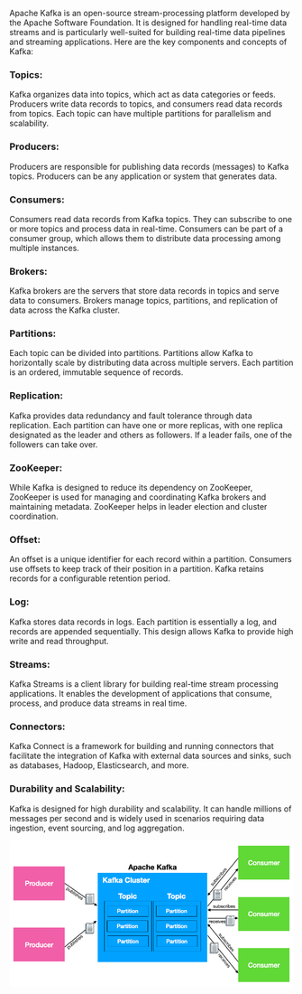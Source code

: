 Apache Kafka is an open-source stream-processing platform developed by the Apache Software Foundation. It is designed for handling real-time data streams and is particularly well-suited for building real-time data pipelines and streaming applications. Here are the key components and concepts of Kafka:

### Topics:
Kafka organizes data into topics, which act as data categories or feeds. Producers write data records to topics, and consumers read data records from topics. Each topic can have multiple partitions for parallelism and scalability.

### Producers:
Producers are responsible for publishing data records (messages) to Kafka topics. Producers can be any application or system that generates data.

### Consumers:
Consumers read data records from Kafka topics. They can subscribe to one or more topics and process data in real-time. Consumers can be part of a consumer group, which allows them to distribute data processing among multiple instances.

### Brokers:
Kafka brokers are the servers that store data records in topics and serve data to consumers. Brokers manage topics, partitions, and replication of data across the Kafka cluster.

### Partitions:
Each topic can be divided into partitions. Partitions allow Kafka to horizontally scale by distributing data across multiple servers. Each partition is an ordered, immutable sequence of records.

### Replication:
Kafka provides data redundancy and fault tolerance through data replication. Each partition can have one or more replicas, with one replica designated as the leader and others as followers. If a leader fails, one of the followers can take over.

###  ZooKeeper:
While Kafka is designed to reduce its dependency on ZooKeeper, ZooKeeper is used for managing and coordinating Kafka brokers and maintaining metadata. ZooKeeper helps in leader election and cluster coordination.

### Offset:
An offset is a unique identifier for each record within a partition. Consumers use offsets to keep track of their position in a partition. Kafka retains records for a configurable retention period.

### Log:
Kafka stores data records in logs. Each partition is essentially a log, and records are appended sequentially. This design allows Kafka to provide high write and read throughput.

### Streams:
Kafka Streams is a client library for building real-time stream processing applications. It enables the development of applications that consume, process, and produce data streams in real time.

### Connectors:
Kafka Connect is a framework for building and running connectors that facilitate the integration of Kafka with external data sources and sinks, such as databases, Hadoop, Elasticsearch, and more.

### Durability and Scalability:
Kafka is designed for high durability and scalability. It can handle millions of messages per second and is widely used in scenarios requiring data ingestion, event sourcing, and log aggregation.

![Alt текст](/NoEng/img/kafka.png)
